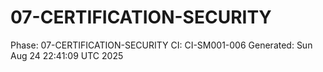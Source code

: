 # 07-CERTIFICATION-SECURITY
Phase: 07-CERTIFICATION-SECURITY
CI: CI-SM001-006
Generated: Sun Aug 24 22:41:09 UTC 2025
